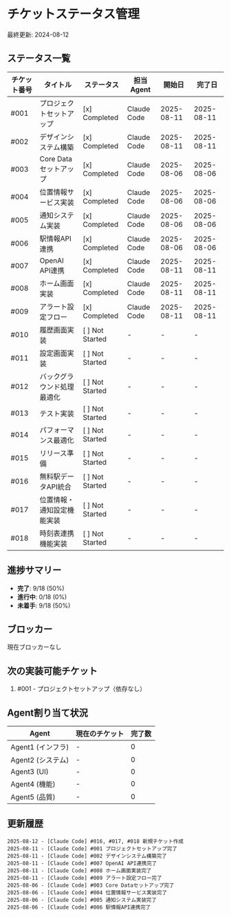 # チケットステータス管理

最終更新: 2024-08-12

## ステータス一覧

| チケット番号 | タイトル | ステータス | 担当Agent | 開始日 | 完了日 |
|------------|---------|----------|----------|--------|--------|
| #001 | プロジェクトセットアップ | [x] Completed | Claude Code | 2025-08-11 | 2025-08-11 |
| #002 | デザインシステム構築 | [x] Completed | Claude Code | 2025-08-11 | 2025-08-11 |
| #003 | Core Dataセットアップ | [x] Completed | Claude Code | 2025-08-06 | 2025-08-06 |
| #004 | 位置情報サービス実装 | [x] Completed | Claude Code | 2025-08-06 | 2025-08-06 |
| #005 | 通知システム実装 | [x] Completed | Claude Code | 2025-08-06 | 2025-08-06 |
| #006 | 駅情報API連携 | [x] Completed | Claude Code | 2025-08-06 | 2025-08-06 |
| #007 | OpenAI API連携 | [x] Completed | Claude Code | 2025-08-11 | 2025-08-11 |
| #008 | ホーム画面実装 | [x] Completed | Claude Code | 2025-08-11 | 2025-08-11 |
| #009 | アラート設定フロー | [x] Completed | Claude Code | 2025-08-11 | 2025-08-11 |
| #010 | 履歴画面実装 | [ ] Not Started | - | - | - |
| #011 | 設定画面実装 | [ ] Not Started | - | - | - |
| #012 | バックグラウンド処理最適化 | [ ] Not Started | - | - | - |
| #013 | テスト実装 | [ ] Not Started | - | - | - |
| #014 | パフォーマンス最適化 | [ ] Not Started | - | - | - |
| #015 | リリース準備 | [ ] Not Started | - | - | - |
| #016 | 無料駅データAPI統合 | [ ] Not Started | - | - | - |
| #017 | 位置情報・通知設定機能実装 | [ ] Not Started | - | - | - |
| #018 | 時刻表連携機能実装 | [ ] Not Started | - | - | - |

## 進捗サマリー

- **完了**: 9/18 (50%)
- **進行中**: 0/18 (0%)
- **未着手**: 9/18 (50%)

## ブロッカー

現在ブロッカーなし

## 次の実装可能チケット

1. #001 - プロジェクトセットアップ（依存なし）

## Agent割り当て状況

| Agent | 現在のチケット | 完了数 |
|-------|--------------|--------|
| Agent1 (インフラ) | - | 0 |
| Agent2 (システム) | - | 0 |
| Agent3 (UI) | - | 0 |
| Agent4 (機能) | - | 0 |
| Agent5 (品質) | - | 0 |

## 更新履歴

```
2025-08-12 - [Claude Code] #016, #017, #018 新規チケット作成
2025-08-11 - [Claude Code] #001 プロジェクトセットアップ完了
2025-08-11 - [Claude Code] #002 デザインシステム構築完了
2025-08-11 - [Claude Code] #007 OpenAI API連携完了
2025-08-11 - [Claude Code] #008 ホーム画面実装完了
2025-08-11 - [Claude Code] #009 アラート設定フロー完了
2025-08-06 - [Claude Code] #003 Core Dataセットアップ完了
2025-08-06 - [Claude Code] #004 位置情報サービス実装完了
2025-08-06 - [Claude Code] #005 通知システム実装完了
2025-08-06 - [Claude Code] #006 駅情報API連携完了
```
